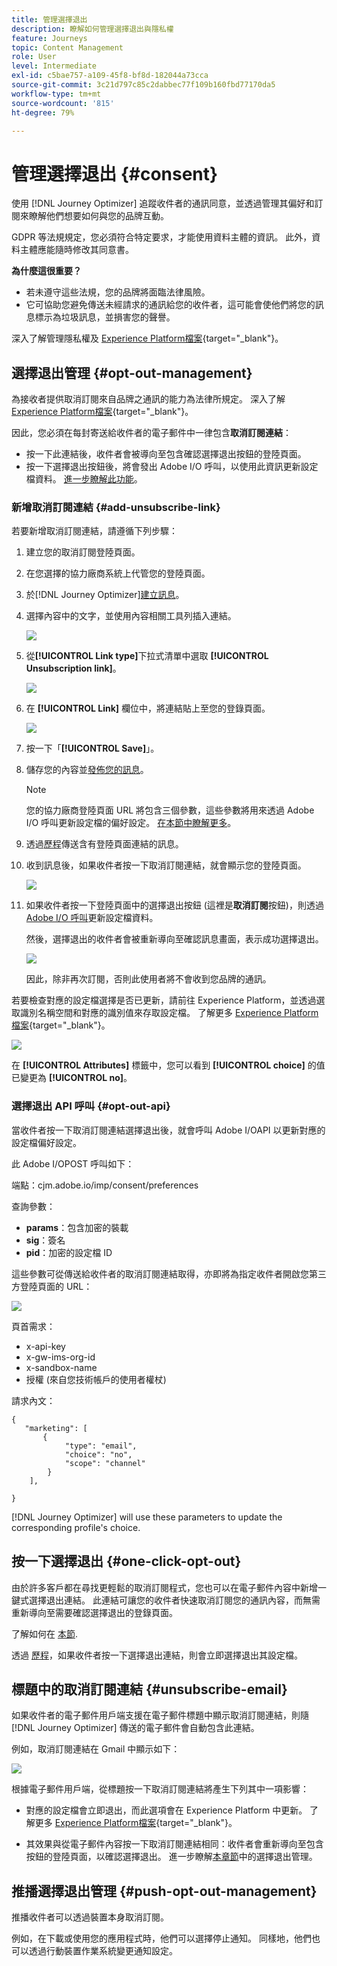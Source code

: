 ```yaml
---
title: 管理選擇退出
description: 瞭解如何管理選擇退出與隱私權
feature: Journeys
topic: Content Management
role: User
level: Intermediate
exl-id: c5bae757-a109-45f8-bf8d-182044a73cca
source-git-commit: 3c21d797c85c2dabbec77f109b160fbd77170da5
workflow-type: tm+mt
source-wordcount: '815'
ht-degree: 79%

---
```


# 管理選擇退出 {#consent}

使用 [!DNL Journey Optimizer] 追蹤收件者的通訊同意，並透過管理其偏好和訂閱來瞭解他們想要如何與您的品牌互動。<!--Their preferences and subscriptions are handled through Consent management.-->

GDPR 等法規規定，您必須符合特定要求，才能使用資料主體的資訊。 此外，資料主體應能隨時修改其同意書。

**為什麼這很重要？**

* 若未遵守這些法規，您的品牌將面臨法律風險。
* 它可協助您避免傳送未經請求的通訊給您的收件者，這可能會使他們將您的訊息標示為垃圾訊息，並損害您的聲譽。

深入了解管理隱私權及 [Experience Platform檔案](https://experienceleague.adobe.com/docs/experience-platform/privacy/home.html?lang=zh-Hant){target=&quot;_blank&quot;}。

<!--* Recipients should be able to opt-in/opt-out from receiving electronic communication through one or more channel
* Recipients expect the brand to offer preference centre capability that controls how brand should engage with them (example: channel of communication, invasive and non-invasive tracking etc). This helps to fulfil regulatory obligations and also facilitates quality engagement with recipient. 
* The third category is the capability to offer subscription to recipients (newsletter, etc)-->

## 選擇退出管理 {#opt-out-management}

為接收者提供取消訂閱來自品牌之通訊的能力為法律所規定。 深入了解 [Experience Platform檔案](https://experienceleague.adobe.com/docs/experience-platform/privacy/regulations/overview.html#regulations){target=&quot;_blank&quot;}。

因此，您必須在每封寄送給收件者的電子郵件中一律包含&#x200B;**取消訂閱連結**：

* 按一下此連結後，收件者會被導向至包含確認選擇退出按鈕的登陸頁面。
* 按一下選擇退出按鈕後，將會發出 Adobe I/O 呼叫，以使用此資訊更新設定檔資料。 [進一步瞭解此功能](#consent-service-api)。

### 新增取消訂閱連結 {#add-unsubscribe-link}

若要新增取消訂閱連結，請遵循下列步驟：

1. 建立您的取消訂閱登陸頁面。
1. 在您選擇的協力廠商系統上代管您的登陸頁面。
1. 於[!DNL Journey Optimizer][建立訊息](../../help/using/create-message.md)。

   <!--The link to your landing page should contain a static URL and the profile ID.-->

1. 選擇內容中的文字，並使用內容相關工具列插入連結。

   ![](assets/opt-out-insert-link.png)

1. 從&#x200B;**[!UICONTROL Link type]**&#x200B;下拉式清單中選取 **[!UICONTROL Unsubscription link]**。

   ![](assets/opt-out-link-type.png)

1. 在 **[!UICONTROL Link]** 欄位中，將連結貼上至您的登錄頁面。

   ![](assets/opt-out-link-url.png)

1. 按一下「**[!UICONTROL Save]**」。

1. 儲存您的內容並[發佈您的訊息](../../help/using/publish-manage-message.md)。

   >[!NOTE]
   >
   >您的協力廠商登陸頁面 URL 將包含三個參數，這些參數將用來透過 Adobe I/O 呼叫更新設定檔的偏好設定。 [在本節中瞭解更多](#consent-service-api)。

1. 透過[歷程](building-journeys/journey.md)傳送含有登陸頁面連結的訊息。

1. 收到訊息後，如果收件者按一下取消訂閱連結，就會顯示您的登陸頁面。

   ![](assets/opt-out-lp-example.png)

1. 如果收件者按一下登陸頁面中的選擇退出按鈕 (這裡是&#x200B;**取消訂閱**&#x200B;按鈕)，則透過 [Adobe I/O 呼叫](#opt-out-api)更新設定檔資料。

   然後，選擇退出的收件者會被重新導向至確認訊息畫面，表示成功選擇退出。

   ![](assets/opt-out-confirmation-example.png)

   因此，除非再次訂閱，否則此使用者將不會收到您品牌的通訊。

若要檢查對應的設定檔選擇是否已更新，請前往 Experience Platform，並透過選取識別名稱空間和對應的識別值來存取設定檔。 了解更多 [Experience Platform檔案](https://experienceleague.adobe.com/docs/experience-platform/profile/ui/user-guide.html#getting-started){target=&quot;_blank&quot;}。

![](assets/opt-out-profile-choice.png)

在 **[!UICONTROL Attributes]** 標籤中，您可以看到 **[!UICONTROL choice]** 的值已變更為 **[!UICONTROL no]**。

<!--The opt-out URL is resolved upon each recipient receiving the message. It is then personalized with the relevant encrypted parameters (profile ID, profile name, journey ID, sandbox ID, and message execution ID).-->

### 選擇退出 API 呼叫 {#opt-out-api}

當收件者按一下取消訂閱連結選擇退出後，就會呼叫 Adobe I/OAPI <!--Consent service API to capture the encrypted data and-->以更新對應的設定檔偏好設定。

此 Adobe I/OPOST 呼叫如下：

端點：cjm.adobe.io/imp/consent/preferences

查詢參數：

* **params**：包含加密的裝載
* **sig**：簽名 <!--which signature?-->
* **pid**：加密的設定檔 ID

這些參數可從傳送給收件者的取消訂閱連結取得，亦即將為指定收件者開啟您第三方登陸頁面的 URL：

![](assets/opt-out-parameters.png)

<!--QUESTION: How do you get the URL built for each recipient? Do you have to wait until each targeted recipient receives the unsubscribe link or can you deduce it in advance? Is it done automatically upon the API call or do you have to do something manually for each profile? In other words will the LP automatically include the 3 parameters or do you have to insert something manually? Still not completely clear-->

頁首需求：

* x-api-key
* x-gw-ims-org-id
* x-sandbox-name
* 授權 (來自您技術帳戶的使用者權杖) <!--How do you find this information? And other header elements?-->

請求內文：

```
{
   "marketing": [
       {
            "type": "email",           
            "choice": "no",          
            "scope": "channel"       
        }
    ],
 
}
```

<!--The Consent service /-->[!DNL Journey Optimizer] will <!--decrypt and-->use these parameters to update the corresponding profile's choice.
<!--and provide an answer back to the landing page.-->

## 按一下選擇退出 {#one-click-opt-out}

由於許多客戶都在尋找更輕鬆的取消訂閱程式，您也可以在電子郵件內容中新增一鍵式選擇退出連結。 此連結可讓您的收件者快速取消訂閱您的通訊內容，而無需重新導向至需要確認選擇退出的登錄頁面。

了解如何在 [本節](message-tracking.md#one-click-opt-out-link).

透過 [歷程](building-journeys/journey.md)，如果收件者按一下選擇退出連結，則會立即選擇退出其設定檔。

## 標題中的取消訂閱連結 {#unsubscribe-email}

如果收件者的電子郵件用戶端支援在電子郵件標題中顯示取消訂閱連結，則隨 [!DNL Journey Optimizer] 傳送的電子郵件會自動包含此連結。

例如，取消訂閱連結在 Gmail 中顯示如下：

![](assets/unsubscribe-email.png)

根據電子郵件用戶端，從標題按一下取消訂閱連結將產生下列其中一項影響：

* 對應的設定檔會立即退出，而此選項會在 Experience Platform 中更新。 了解更多 [Experience Platform檔案](https://experienceleague.adobe.com/docs/experience-platform/profile/ui/user-guide.html#getting-started){target=&quot;_blank&quot;}。

* 其效果與從電子郵件內容按一下取消訂閱連結相同：收件者會重新導向至包含按鈕的登陸頁面，以確認選擇退出。 進一步瞭解[本章節](#opt-out-management)中的選擇退出管理。

## 推播選擇退出管理 {#push-opt-out-management}

推播收件者可以透過裝置本身取消訂閱。

例如，在下載或使用您的應用程式時，他們可以選擇停止通知。 同樣地，他們也可以透過行動裝置作業系統變更通知設定。
